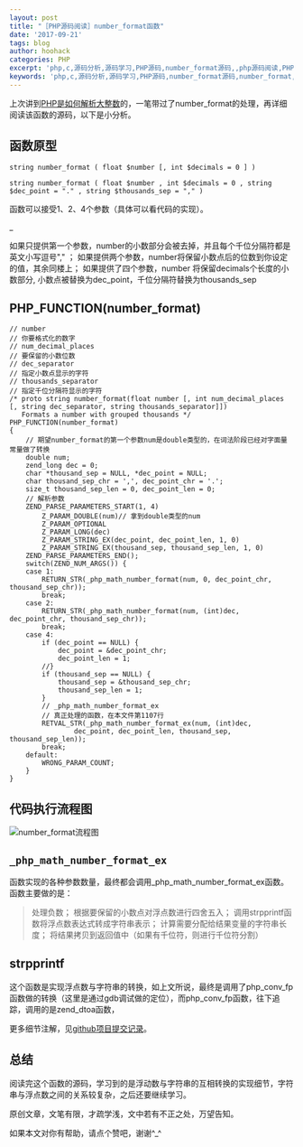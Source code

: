 ```yaml
---
layout: post
title: "［PHP源码阅读］number_format函数"
date: '2017-09-21'
tags: blog
author: hoohack
categories: PHP
excerpt: 'php,c,源码分析,源码学习,PHP源码,number_format源码,,php源码阅读,PHP源码阅读'
keywords: 'php,c,源码分析,源码学习,PHP源码,number_format源码,number_format,php源码阅读,PHP源码阅读'
---
```


上次讲到[PHP是如何解析大整数](https://www.hoohack.me/2017/09/14/learning-php-big-number-detail)的，一笔带过了number_format的处理，再详细阅读该函数的源码，以下是小分析。

## 函数原型

    string number_format ( float $number [, int $decimals = 0 ] )

    string number_format ( float $number , int $decimals = 0 , string $dec_point = "." , string $thousands_sep = "," )

函数可以接受1、2、4个参数（具体可以看代码的实现）。

_

如果只提供第一个参数，number的小数部分会被去掉，并且每个千位分隔符都是英文小写逗号"," ；
如果提供两个参数，number将保留小数点后的位数到你设定的值，其余同楼上；
如果提供了四个参数，number 将保留decimals个长度的小数部分, 小数点被替换为dec_point，千位分隔符替换为thousands_sep

## PHP_FUNCTION(number_format)

    // number
    // 你要格式化的数字
    // num_decimal_places
    // 要保留的小数位数
    // dec_separator
    // 指定小数点显示的字符
    // thousands_separator
    // 指定千位分隔符显示的字符
    /* proto string number_format(float number [, int num_decimal_places [, string dec_separator, string thousands_separator]])
       Formats a number with grouped thousands */
    PHP_FUNCTION(number_format)
    {
        // 期望number_format的第一个参数num是double类型的，在词法阶段已经对字面量常量做了转换
        double num;
        zend_long dec = 0;
        char *thousand_sep = NULL, *dec_point = NULL;
        char thousand_sep_chr = ',', dec_point_chr = '.';
        size_t thousand_sep_len = 0, dec_point_len = 0;
        // 解析参数
        ZEND_PARSE_PARAMETERS_START(1, 4)
            Z_PARAM_DOUBLE(num)// 拿到double类型的num
            Z_PARAM_OPTIONAL
            Z_PARAM_LONG(dec)
            Z_PARAM_STRING_EX(dec_point, dec_point_len, 1, 0)
            Z_PARAM_STRING_EX(thousand_sep, thousand_sep_len, 1, 0)
        ZEND_PARSE_PARAMETERS_END();
        switch(ZEND_NUM_ARGS()) {
        case 1:
            RETURN_STR(_php_math_number_format(num, 0, dec_point_chr, thousand_sep_chr));
            break;
        case 2:
            RETURN_STR(_php_math_number_format(num, (int)dec, dec_point_chr, thousand_sep_chr));
            break;
        case 4:
            if (dec_point == NULL) {
                dec_point = &dec_point_chr;
                dec_point_len = 1;
            //}
            if (thousand_sep == NULL) {
                thousand_sep = &thousand_sep_chr;
                thousand_sep_len = 1;
            }
            // _php_math_number_format_ex
            // 真正处理的函数，在本文件第1107行
            RETVAL_STR(_php_math_number_format_ex(num, (int)dec,
                    dec_point, dec_point_len, thousand_sep, thousand_sep_len));
            break;
        default:
            WRONG_PARAM_COUNT;
        }
    }

## 代码执行流程图
![number_format流程图](https://www.hoohack.me/assets/images/2017/09/number_format.png)

## `_php_math_number_format_ex`
函数实现的各种参数数量，最终都会调用_php_math_number_format_ex函数。函数主要做的是：
    
> 处理负数；
> 根据要保留的小数点对浮点数进行四舍五入；
> 调用strpprintf函数将浮点数表达式转成字符串表示；
> 计算需要分配给结果变量的字符串长度；
> 将结果拷贝到返回值中（如果有千位符，则进行千位符分割）

## strpprintf
这个函数是实现浮点数与字符串的转换，如上文所说，最终是调用了php_conv_fp函数做的转换（这里是通过gdb调试做的定位），而php_conv_fp函数，往下追踪，调用的是zend_dtoa函数，

更多细节注解，见[github项目提交记录](https://github.com/hoohack/read-php-src/commit/2bac1ac45911d42884b0fe7bda2ecce65dd59235)。

## 总结
阅读完这个函数的源码，学习到的是浮动数与字符串的互相转换的实现细节，字符串与浮点数之间的关系较复杂，之后还要继续学习。

原创文章，文笔有限，才疏学浅，文中若有不正之处，万望告知。

如果本文对你有帮助，请点个赞吧，谢谢^_^




